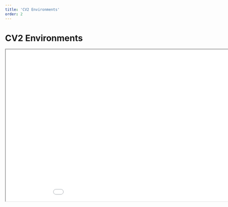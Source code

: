 ```yaml
---
title: 'CV2 Environments'
order: 2
---
```

<html>
  <head>
    <title>CV2 Environments</title>
  </head>
  <body>
    <h1>CV2 Environments</h1>
    <iframe src="/2021_11_01_cv2_environments.pdf#toolbar=0" width="1000px" height="500px">
    </iframe>
  </body>
</html>